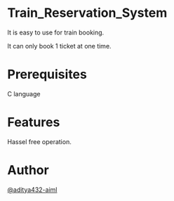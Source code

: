# Train_Reservation_System

It is easy to use for train booking.

It can only book 1 ticket at one time.

# Prerequisites

C language

# Features

Hassel free operation.

# Author

[@aditya432-aiml](https://github.com/aditya432-aiml)
